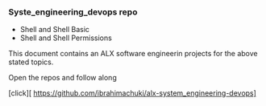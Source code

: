 ### Syste_engineering_devops repo
  
   * Shell and Shell Basic
   * Shell and Shell Permissions

  This document contains an ALX software engineerin
  projects for the above stated topics. 
 
 Open the repos and follow along

[click][ https://github.com/ibrahimachuki/alx-system_engineering-devops]
